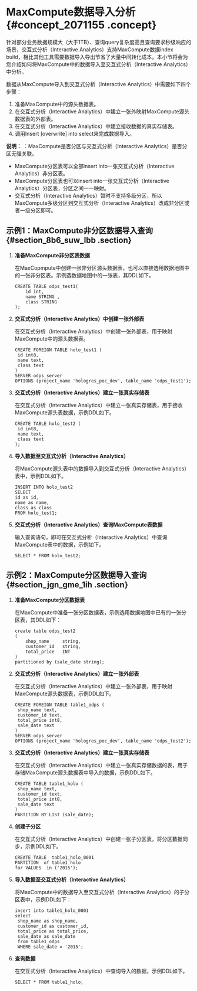 # MaxCompute数据导入分析 {#concept_2071155 .concept}

针对部分业务数据规模大（大于1TB）、查询query复杂度高且查询要求秒级响应的场景，交互式分析（Interactive Analytics）支持MaxCompute数据index build，相比其他工具需要数据导入导出节省了大量中间转化成本。本小节将会为您介绍如何将MaxCompute中的数据导入至交互式分析（Interactive Analytics）中分析。

数据从MaxCompute导入到交互式分析（Interactive Analytics）中需要如下四个步骤：

1.  准备MaxCompute中的源头数据表。
2.  在交互式分析（Interactive Analytics）中建立一张外映射MaxCompute源头数据表的外部表。
3.  在交互式分析（Interactive Analytics）中建立接收数据的真实存储表。
4.  调用Insert \[overwrite\] into select来完成数据导入。

**说明：** ：MaxCompute是否分区与交互式分析（Interactive Analytics）是否分区无强关联。

-   MaxCompute分区表可以全部insert into一张交互式分析（Interactive Analytics）非分区表。
-   MaxCompute分区表也可以insert into一张交互式分析（Interactive Analytics）分区表，分区之间一一映射。
-   交互式分析（Interactive Analytics）暂时不支持多级分区，所以MaxCompute多级分区到交互式分析（Interactive Analytics）改成非分区或者一级分区即可。

## 示例1：MaxCompute非分区数据导入查询 {#section_8b6_suw_lbb .section}

1.  **准备MaxCompute非分区表数据** 

    在MaxCopmpute中创建一张非分区源头数据表，也可以直接选用数据地图中的一张非分区表。示例选数据地图中的一张表，其DDL如下。

    ``` {#codeblock_wef_r3s_hb2 .lanuage-sql}
    CREATE TABLE odps_test1(
        id int,
        name STRING ,
        class STRING 
    );
    ```

2.  **交互式分析（Interactive Analytics）中创建一张外部表** 

    在交互式分析（Interactive Analytics）中创建一张外部表，用于映射MaxCompute中的源头数据表。

    ``` {#codeblock_chc_z2b_1s1 .lanuage-sql}
    CREATE FOREIGN TABLE holo_test1 (
     id int8,
     name text,
     class text
    )
    SERVER odps_server
    OPTIONS (project_name 'hologres_poc_dev', table_name 'odps_test1');
    ```

3.  **交互式分析（Interactive Analytics）建立一张真实存储表** 

    在交互式分析（Interactive Analytics）中建立一张真实存储表，用于接收MaxCompute源头表数据，示例DDL如下。

    ``` {#codeblock_3az_eui_63f .lanuage-sql}
    CREATE TABLE holo_test2 (
     id int8,
     name text,
     class text
    );
    ```

4.  **导入数据至交互式分析（Interactive Analytics）** 

    将MaxCompute源头表中的数据导入到交互式分析（Interactive Analytics）表中，示例DDL如下。

    ``` {#codeblock_idp_cs6_zvx .lanuage-sql}
    INSERT INTO holo_test2
    SELECT 
    id as id,
    name as name,
    class as class
    FROM holo_test1;
    ```

5.  **交互式分析（Interactive Analytics）查询MaxCompute表数据** 

    输入查询语句，即可在交互式分析（Interactive Analytics）中查询MaxCompute表中的数据，示例如下。

    ``` {#codeblock_uf1_gy6_fgx .lanuage-sql}
    SELECT * FROM holo_test2;
    ```


## 示例2：MaxCompute分区数据导入查询 {#section_jgn_gme_1ih .section}

1.  **准备MaxCompute分区数据表** 

    在MaxCompute中准备一张分区数据表，示例选用数据地图中已有的一张分区表，其DDL如下：

    ``` {#codeblock_mts_qmo_xd7 .lanuage-sql}
    create table odps_test2
    (
        shop_name     string,
        customer_id   string,
        total_price   INT 
    )
    partitioned by (sale_date string);
    ```

2.  **交互式分析（Interactive Analytics）建立一张外部表** 

    在交互式分析（Interactive Analytics）中建立一张外部表，用于映射MaxCompute源头数据表，示例DDL如下。

    ``` {#codeblock_7ie_x3k_70i .lanuage-sql}
    CREATE FOREIGN TABLE table1_odps (
     shop_name text,
     customer_id text,
     total_price int8,
     sale_date text
    )
    SERVER odps_server
    OPTIONS (project_name 'hologres_poc_dev', table_name 'odps_test2');
    ```

3.  **交互式分析（Interactive Analytics）建立一张真实存储表** 

    在交互式分析（Interactive Analytics）中建立一张真实存储数据的表，用于存储MaxCompute源头数据表中导入的数据，示例DDL如下。

    ``` {#codeblock_2z5_bz8_kxe .lanuage-sql}
    CREATE TABLE table1_holo (
     shop_name text,
     customer_id text,
     total_price int8,
     sale_date text
    )
    PARTITION BY LIST (sale_date);
    ```

4.  **创建子分区** 

    在交互式分析（Interactive Analytics）中创建一张子分区表，将分区数据同步，示例DDL如下。

    ``` {#codeblock_tor_mu4_ur8 .lanuage-sql}
    CREATE TABLE  table1_holo_0001
    PARTITION  of table1_holo
    for VALUES  in ('2015');
    ```

5.  **导入数据至交互式分析（Interactive Analytics）** 

    将MaxCompute中的数据导入至交互式分析（Interactive Analytics）的子分区表中，示例DDL如下：

    ``` {#codeblock_nkg_42l_o44}
    insert into table1_holo_0001
    select 
     shop_name as shop_name,
     customer_id as customer_id,
     total_price as total_price,
     sale_date as sale_date
     from table1_odps
     WHERE sale_date = '2015';
    ```

6.  **查询数据** 

    在交互式分析（Interactive Analytics）中查询导入的数据，示例DDL如下。

    ``` {#codeblock_5fk_t4v_a7c}
    SELECT * FROM table1_holo;
    ```


